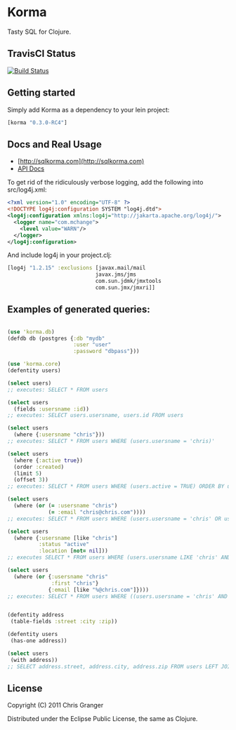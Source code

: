 # Korma

Tasty SQL for Clojure.

## TravisCI Status

[![Build Status](https://travis-ci.org/korma/Korma.png)](https://travis-ci.org/korma/Korma)

## Getting started

Simply add Korma as a dependency to your lein project:

```clojure
[korma "0.3.0-RC4"]
```

## Docs and Real Usage

*   [http://sqlkorma.com](http://sqlkorma.com)
*   [API Docs](http://korma.github.com/Korma/)

To get rid of the ridiculously verbose logging, add the following into src/log4j.xml:

```xml
<?xml version="1.0" encoding="UTF-8" ?>
<!DOCTYPE log4j:configuration SYSTEM "log4j.dtd">
<log4j:configuration xmlns:log4j="http://jakarta.apache.org/log4j/">
  <logger name="com.mchange">
    <level value="WARN"/>
  </logger>
</log4j:configuration>
```

And include log4j in your project.clj:

```clojure
[log4j "1.2.15" :exclusions [javax.mail/mail
                            javax.jms/jms
                            com.sun.jdmk/jmxtools
                            com.sun.jmx/jmxri]]
```

## Examples of generated queries:

```clojure

(use 'korma.db)
(defdb db (postgres {:db "mydb"
                     :user "user"
                     :password "dbpass"}))

(use 'korma.core)
(defentity users)

(select users)
;; executes: SELECT * FROM users

(select users
  (fields :usersname :id))
;; executes: SELECT users.usersname, users.id FROM users

(select users
  (where {:usersname "chris"}))
;; executes: SELECT * FROM users WHERE (users.usersname = 'chris)'

(select users 
  (where {:active true})
  (order :created)
  (limit 5)
  (offset 3))
;; executes: SELECT * FROM users WHERE (users.active = TRUE) ORDER BY users.created DESC LIMIT 5 OFFSET 3

(select users
  (where (or (= :usersname "chris")
             (= :email "chris@chris.com"))))
;; executes: SELECT * FROM users WHERE (users.usersname = 'chris' OR users.email = 'chris@chris.com')

(select users
  (where {:usersname [like "chris"]
          :status "active"
          :location [not= nil]))
;; executes SELECT * FROM users WHERE (users.usersname LIKE 'chris' AND users.status = 'active' AND users.location IS NOT NULL)

(select users
  (where (or {:usersname "chris"
              :first "chris"}
             {:email [like "%@chris.com"]})))
;; executes: SELECT * FROM users WHERE ((users.usersname = 'chris' AND users.first = 'chris') OR users.email LIKE '%@chris.com)'


(defentity address
 (table-fields :street :city :zip))

(defentity users
 (has-one address))

(select users
 (with address))
;; SELECT address.street, address.city, address.zip FROM users LEFT JOIN address ON users.id = address.users_id

```

## License

Copyright (C) 2011 Chris Granger

Distributed under the Eclipse Public License, the same as Clojure.
